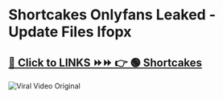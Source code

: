 
 # Shortcakes Onlyfans Leaked - Update Files lfopx

## <h2><a href="https://clipsfans.com/Shortcakes&ref=git">🔗 Click to LINKS ⏩⏩ 👉 🟢 Shortcakes </a></h2>

<a href="https://clipsfans.com/Shortcakes&ref=git" rel="nofollow" data-target="animated-image.originalLink"><img src="https://i.ibb.co.com/xMMVF88/686577567.gif" alt="Viral Video Original" style="max-width: 100%; display: inline-block;" data-target="animated-image.originalImage"></a>

